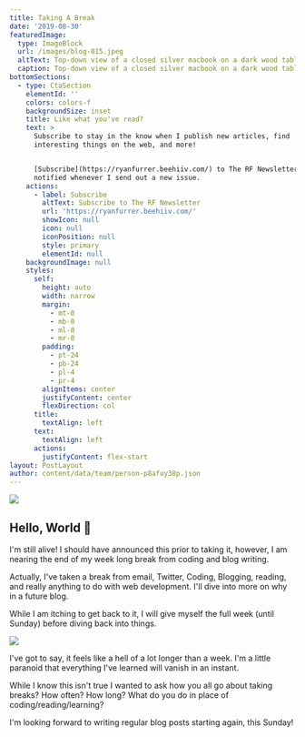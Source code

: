 ```yaml
---
title: Taking A Break
date: '2019-08-30'
featuredImage:
  type: ImageBlock
  url: /images/blog-015.jpeg
  altText: Top-down view of a closed silver macbook on a dark wood table
  caption: Top-down view of a closed silver macbook on a dark wood table
bottomSections:
  - type: CtaSection
    elementId: ''
    colors: colors-f
    backgroundSize: inset
    title: Like what you've read?
    text: >
      Subscribe to stay in the know when I publish new articles, find
      interesting things on the web, and more!


      [Subscribe](https://ryanfurrer.beehiiv.com/) to The RF Newsletter and be
      notified whenever I send out a new issue.
    actions:
      - label: Subscribe
        altText: Subscribe to The RF Newsletter
        url: 'https://ryanfurrer.beehiiv.com/'
        showIcon: null
        icon: null
        iconPosition: null
        style: primary
        elementId: null
    backgroundImage: null
    styles:
      self:
        height: auto
        width: narrow
        margin:
          - mt-0
          - mb-0
          - ml-0
          - mr-0
        padding:
          - pt-24
          - pb-24
          - pl-4
          - pr-4
        alignItems: center
        justifyContent: center
        flexDirection: col
      title:
        textAlign: left
      text:
        textAlign: left
      actions:
        justifyContent: flex-start
layout: PostLayout
author: content/data/team/person-p8afuy38p.json
---
```

![](/images/blog-015.jpeg)

## Hello, World 👋

I'm still alive! I should have announced this prior to taking it, however, I am nearing the end of my week long break from coding and blog writing.

Actually, I've taken a break from email, Twitter, Coding, Blogging, reading, and really anything to do with web development. I'll dive into more on why in a future blog.

While I am itching to get back to it, I will give myself the full week (until Sunday) before diving back into things.

![](/images/blog-015\_01.jpeg)

I've got to say, it feels like a hell of a lot longer than a week. I'm a little paranoid that everything I've learned will vanish in an instant.

While I know this isn't true I wanted to ask how you all go about taking breaks? How often? How long? What do you do in place of coding/reading/learning?

I'm looking forward to writing regular blog posts starting again, this Sunday!
